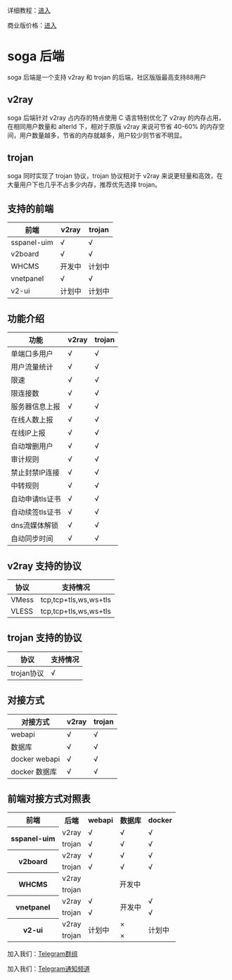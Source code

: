 详细教程：[进入](https://github.com/sprov065/soga/wiki)

商业版价格：[进入](https://github.com/sprov065/soga/wiki/05-%E8%8E%B7%E5%8F%96%E5%95%86%E4%B8%9A%E7%89%88%E6%8E%88%E6%9D%83%E7%A0%81)

# soga 后端
soga 后端是一个支持 v2ray 和 trojan 的后端，社区版版最高支持88用户

## v2ray
soga 后端针对 v2ray 占内存的特点使用 C 语言特别优化了 v2ray 的内存占用，在相同用户数量和 alterId 下，相对于原版 v2ray 来说可节省 40-60% 的内存空间，用户数量越多，节省的内存就越多，用户较少则节省不明显。

## trojan
soga 同时实现了 trojan 协议，trojan 协议相对于 v2ray 来说更轻量和高效，在大量用户下也几乎不占多少内存，推荐优先选择 trojan。

## 支持的前端
|前端              |v2ray              |trojan           |
|------------------|------------------|------------------|
|sspanel-uim	   |√                 |√                 |
|v2board	   |√                 |√                 |
|WHCMS             |开发中             |计划中            |
|vnetpanel         |√                 |√                 |
|v2-ui             |计划中             |计划中            |


## 功能介绍
|功能              |v2ray              |trojan           |
|------------------|------------------|------------------|
|单端口多用户	   |√                 |√                 |
|用户流量统计	   |√                 |√                 |
|限速              |√                 |√                 |
|限连接数           |√                 |√                |
|服务器信息上报      |√                |√                 |
|在线人数上报        |√                |√                 |
|在线IP上报         |√                 |√                 |
|自动增删用户       |√                 |√                  |
|审计规则           |√                 |√                 |
|禁止封禁IP连接      |√                |√                 |
|中转规则           |√                 |√                 |
|自动申请tls证书     |√                 |√                 |
|自动续签tls证书     |√                 |√                 |
|dns流媒体解锁       |√                 |√                 |
|自动同步时间        |√                 |√                 |

## v2ray 支持的协议
|协议              |支持情况           |
|----------------- |------------------|
|VMess             |tcp,tcp+tls,ws,ws+tls                 |
|VLESS             |tcp,tcp+tls,ws,ws+tls                 |

## trojan 支持的协议
|协议              |支持情况           |
|----------------- |------------------|
|trojan协议         |√                 |


## 对接方式
|对接方式           |v2ray             |trojan           |
|------------------|------------------|------------------|
|webapi     	   |√                 |√                 |
|数据库   	        |√                 |√                 |
|docker webapi     |√                 |√                 |
|docker 数据库     |√                 |√                 |

## 前端对接方式对照表
<table>
    <tr>
        <th>前端</th>
        <th>后端</th>
        <th>webapi</th>
        <th>数据库</th>
        <th>docker</th>
    </tr>
    <tr>
        <th rowspan="2">sspanel-uim</th>
        <td>v2ray</td>
        <td>√</td>
        <td>√</td>
        <td>√</td>
    </tr>
    <tr>
        <td>trojan</td>
        <td>√</td>
        <td>√</td>
        <td>√</td>
    </tr>
    <tr>
        <th rowspan="2">v2board</th>
        <td>v2ray</td>
        <td>√</td>
        <td>√</td>
        <td>√</td>
    </tr>
    <tr>
        <td>trojan</td>
        <td>√</td>
        <td>√</td>
        <td>√</td>
    </tr>
    <tr>
        <th rowspan="2">WHCMS</th>
        <td>v2ray</td>
        <td rowspan="2" colspan="3" align="center">开发中</td>
    </tr>
    <tr>
        <td>trojan</td>
    </tr>
    <tr>
        <th rowspan="2">vnetpanel</th>
        <td>v2ray</td>
        <td>√</td>
        <td rowspan="2" align="center">开发中</td>
        <td>√</td>
    </tr>
    <tr>
        <td>trojan</td>
        <td>√</td>
        <td>√</td>
    </tr>
    <tr>
        <th rowspan="2">v2-ui</th>
        <td>v2ray</td>
        <td rowspan="2">计划中</td>
        <td>×</td>
        <td rowspan="2">计划中</td>
    </tr>
    <tr>
        <td>trojan</td>
        <td>×</td>
    </tr>
</table>

加入我们：[Telegram群组](https://t.me/soga_v2ray)

加入我们：[Telegram通知频道](https://t.me/sogav2ray)
